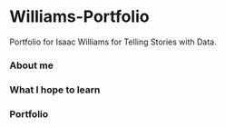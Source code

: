 # Williams-Portfolio
Portfolio for Isaac Williams for Telling Stories with Data. 
### About me

### What I hope to learn

### Portfolio
